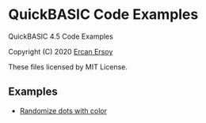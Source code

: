 # QuickBASIC Code Examples

QuickBASIC 4.5 Code Examples

Copyright (C) 2020 [Ercan Ersoy](http://ercanersoy.net)

These files licensed by MIT License.

## Examples

  * [Randomize dots with color](RNDDOTS)